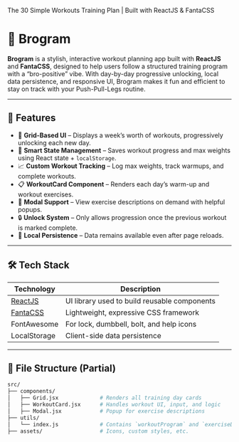 The 30 Simple Workouts Training Plan | Built with ReactJS & FantaCSS
# 💪 Brogram

**Brogram** is a stylish, interactive workout planning app built with **ReactJS** and **FantaCSS**, designed to help users follow a structured training program with a “bro-positive” vibe. With day-by-day progressive unlocking, local data persistence, and responsive UI, Brogram makes it fun and efficient to stay on track with your Push-Pull-Legs routine.

---

## 🎯 Features

- 🧱 **Grid-Based UI** – Displays a week’s worth of workouts, progressively unlocking each new day.
- 🧠 **Smart State Management** – Saves workout progress and max weights using React state + `localStorage`.
- 📈 **Custom Workout Tracking** – Log max weights, track warmups, and complete workouts.
- 📋 **WorkoutCard Component** – Renders each day’s warm-up and workout exercises.
- 🧰 **Modal Support** – View exercise descriptions on demand with helpful popups.
- 🔒 **Unlock System** – Only allows progression once the previous workout is marked complete.
- 🧠 **Local Persistence** – Data remains available even after page reloads.

---

## 🛠️ Tech Stack

| Technology | Description |
|------------|-------------|
| [ReactJS](https://react.dev) | UI library used to build reusable components |
| [FantaCSS](https://fantacss.com/) | Lightweight, expressive CSS framework |
| FontAwesome | For lock, dumbbell, bolt, and help icons |
| LocalStorage | Client-side data persistence |

---

## 📁 File Structure (Partial)

```bash
src/
├── components/
│   ├── Grid.jsx             # Renders all training day cards
│   ├── WorkoutCard.jsx      # Handles workout UI, input, and logic
│   ├── Modal.jsx            # Popup for exercise descriptions
├── utils/
│   └── index.js             # Contains `workoutProgram` and `exerciseDescriptions`
├── assets/                  # Icons, custom styles, etc.
